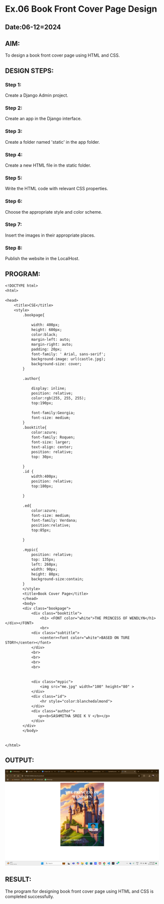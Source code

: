 # Ex.06 Book Front Cover Page Design
## Date:06-12=2024

## AIM:
To design a book front cover page using HTML and CSS.

## DESIGN STEPS:

### Step 1:
Create a Django Admin project.

### Step 2:
Create an app in the Django interface.

### Step 3:
Create a folder named 'static' in the app folder.

### Step 4:
Create a new HTML file in the static folder.

### Step 5:
Write the HTML code with relevant CSS properties.

### Step 6:
Choose the appropriate style and color scheme.

### Step 7:
Insert the images in their appropriate places.

### Step 8:
Publish the website in the LocalHost.

## PROGRAM:
```
<!DOCTYPE html>
<html>

<head>
    <title>CSE</title>
    <style>
        .bookpage{

            width: 400px;
            height: 600px;
            color:black;
            margin-left: auto;
            margin-right: auto;
            padding: 20px;
            font-family: ' Arial, sans-serif';
            background-image: url(castle.jpg);
            background-size: cover;
        }
       
        .author{
        
            display: inline;
            position: relative;
            color:rgb(255, 255, 255);
            top:190px;
            
            font-family:Georgia;
            font-size: medium;
        }
        .booktitle{
            color:azure;
            font-family: Roquen;
            font-size: larger;
            text-align: center;
            position: relative;
            top: 30px;
        
        }
        .id {
            width:400px;
            position: relative;
            top:180px;
            
        }
        
        .ed{
            color:azure;
            font-size: medium;
            font-family: Verdana;
            position:relative;
            top:85px;
        
        }
        
        .mypic{
            position: relative;
            top: 135px;
            left: 260px;
            width: 90px;
            height: 80px;
            background-size:contain;
        }
        </style>
        <title>Book Cover Page</title>
        </head>
        <body>
        <div class="bookpage">
            <div class="booktitle">
                <h1> <FONT color="white">THE PRINCESS OF WENDLYN</h1></div></FONT>
                <br>
            <div class="subtitle">
                <center><font color="white">BASED ON TURE STORY</center></font>
            </div>
            <br>
            <br>
            <br>
            <br>
           
        
            <div class="mypic">
                <img src="me.jpg" width="100" height="80" >
            </div>
            <div class="id">
                <hr style="color:blanchedalmond">
            </div>
            <div class="author">
               <p><b>SASHMITHA SREE K V </b></p>
            </div>
        </div>
        </body>
        

</html>
```

## OUTPUT:

![alt text](<sashmi/myapp/static/Screenshot (32).png>)
## RESULT:
The program for designing book front cover page using HTML and CSS is completed successfully.
